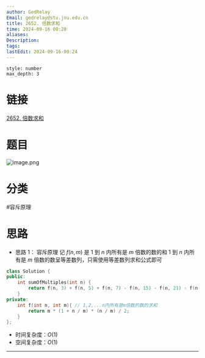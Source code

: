 ```yaml
---
author: GedRelay
Email: gedrelay@stu.jnu.edu.cn
title: 2652. 倍数求和
time: 2024-09-16 00:20
aliases: 
Description: 
tags: 
lastEdit: 2024-09-16-00:24
---
```


```toc
style: number
max_depth: 3
```

# 链接
[2652. 倍数求和](https://leetcode.cn/problems/sum-multiples/) 

# 题目
![image.png](https://ged-pic-bed.oss-cn-guangzhou.aliyuncs.com/img/202409160022493.png)


# 分类
#容斥原理 

# 思路
- 思路 1：
容斥原理
记 $f(n, m)$ 是 $1$ 到 $n$ 内所有是 $m$ 倍数的数的和 
$1$ 到 $n$ 内所有是 $m$ 倍数的数呈等差数列，只需使用等差数列求和公式即可 



```cpp
class Solution {
public:
    int sumOfMultiples(int n) {
        return f(n, 3) + f(n, 5) + f(n, 7) - f(n, 15) - f(n, 21) - f(n, 35) + f(n, 105);
    }
private:
    int f(int n, int m){ // 1,2,...n内所有是m倍数的数的求和
        return m * (1 + n / m) * (n / m) / 2;
    }
};
```


- 时间复杂度：${O\left( 1 \right)  }$ 
- 空间复杂度：${O\left( 1 \right)  }$ 


---

